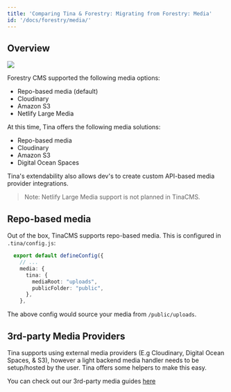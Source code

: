 ```yaml
---
title: 'Comparing Tina & Forestry: Migrating from Forestry: Media'
id: '/docs/forestry/media/'
---
```


## Overview

![](https://tina.io/img/media-manager-ui.png)

Forestry CMS supported the following media options:

- Repo-based media (default)
- Cloudinary
- Amazon S3
- Netlify Large Media

At this time, Tina offers the following media solutions:

- Repo-based media
- Cloudinary
- Amazon S3
- Digital Ocean Spaces

Tina's extendability also allows dev's to create custom API-based media provider integrations.

> Note: Netlify Large Media support is not planned in TinaCMS.

## Repo-based media

Out of the box, TinaCMS supports repo-based media. This is configured in `.tina/config.js`:

```ts
  export default defineConfig({
    // ...
    media: {
      tina: {
        mediaRoot: "uploads",
        publicFolder: "public",
      },
    },
```

The above config would source your media from `/public/uploads`.

## 3rd-party Media Providers

Tina supports using external media providers (E.g Cloudinary, Digital Ocean Spaces, & S3), however a light backend media handler needs to be setup/hosted by the user. Tina offers some helpers to make this easy.

You can check out our 3rd-party media guides [here](http://localhost:3000/docs/reference/media/external/authentication/)
